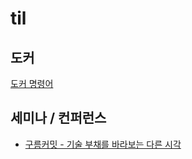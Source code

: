# til
## 도커
[도커 명령어](https://github.com/summerr0-0/til/blob/main/docker-command.md)


## 세미나 / 컨퍼런스
- [구름커밋 - 기술 부채를 바라보는 다른 시각](https://github.com/summerr0-0/til/blob/main/%5Bgroom%20commit%5D%EA%B8%B0%EC%88%A0%20%EB%B6%80%EC%B1%84%EB%A5%BC%20%EB%B0%94%EB%9D%BC%EB%B3%B4%EB%8A%94%20%EB%8B%A4%EB%A5%B8%20%EC%8B%9C%EA%B0%81.md)
